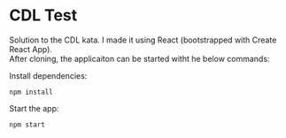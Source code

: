 # CDL Test

Solution to the CDL kata.
I made it using React (bootstrapped with Create React App).\
After cloning, the applicaiton can be started witht he below commands:

Install dependencies:

```shell
npm install
```

Start the app:

```shell
npm start
```
